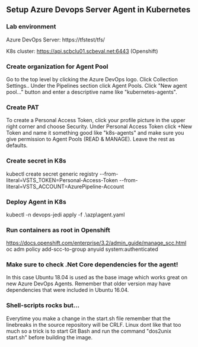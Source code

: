 ## Setup Azure Devops Server Agent in Kubernetes

### Lab environment
Azure DevOps Server: https://tfstest/tfs/

K8s cluster: https://api.scbclu01.scbeval.net:6443 (Openshift)

### Create organization for Agent Pool
Go to the top level by clicking the Azure DevOps logo. Click Collection Settings.. Under the Pipelines section click Agent Pools.
Click "New agent pool..." button and enter a descriptive name like "kubernetes-agents".

### Create PAT
To create a Personal Access Token, click your profile picture in the upper right corner and choose Security. Under Personal Access Token click +New Token and name it something good like "k8s-agents" and make sure you give permission to Agent Pools (READ & MANAGE). Leave the rest as defaults.

### Create secret in K8s
kubectl create secret generic registry --from-literal=VSTS_TOKEN=Personal-Access-Token --from-literal=VSTS_ACCOUNT=AzurePipeline-Account

### Deploy Agent in K8s
kubectl -n devops-jedi apply -f .\azp\agent.yaml

### Run containers as root in Openshift
https://docs.openshift.com/enterprise/3.2/admin_guide/manage_scc.html
oc adm policy add-scc-to-group anyuid system:authenticated

### Make sure to check .Net Core dependencies for the agent!
In this case Ubuntu 18.04 is used as the base image which works great on new Azure DevOps Agents.
Remember that older version may have dependencies that were included in Ubuntu 16.04.

### Shell-scripts rocks but...
Everytime you make a change in the start.sh file remember that the linebreaks in the source repository will be CRLF. 
Linux dont like that too much so a trick is to start Git Bash and run the command "dos2unix start.sh" before building the image.